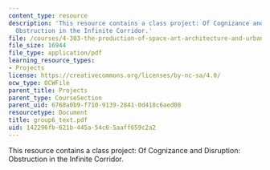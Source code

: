```yaml
---
content_type: resource
description: 'This resource contains a class project: Of Cognizance and Disruption:
  Obstruction in the Infinite Corridor.'
file: /courses/4-303-the-production-of-space-art-architecture-and-urbanism-in-dialogue-fall-2006/142296fb621b445a54c65aaff659c2a2_group6_text.pdf
file_size: 16944
file_type: application/pdf
learning_resource_types:
- Projects
license: https://creativecommons.org/licenses/by-nc-sa/4.0/
ocw_type: OCWFile
parent_title: Projects
parent_type: CourseSection
parent_uid: 6768a0b9-f710-9139-2841-0d418c6aed08
resourcetype: Document
title: group6_text.pdf
uid: 142296fb-621b-445a-54c6-5aaff659c2a2
---
```

This resource contains a class project: Of Cognizance and Disruption: Obstruction in the Infinite Corridor.